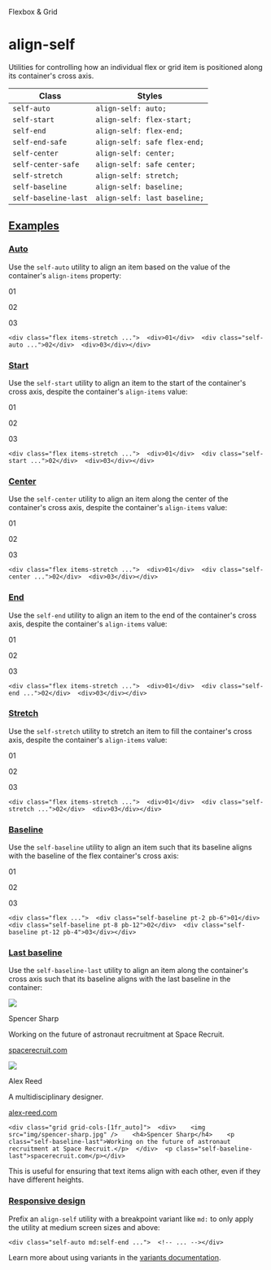 <!--$-->

<!--/$-->

Flexbox & Grid

# align-self

Utilities for controlling how an individual flex or grid item is positioned along its container's cross axis.

| Class                | Styles                       |
| -------------------- | ---------------------------- |
| `self-auto`          | `align-self: auto;`          |
| `self-start`         | `align-self: flex-start;`    |
| `self-end`           | `align-self: flex-end;`      |
| `self-end-safe`      | `align-self: safe flex-end;` |
| `self-center`        | `align-self: center;`        |
| `self-center-safe`   | `align-self: safe center;`   |
| `self-stretch`       | `align-self: stretch;`       |
| `self-baseline`      | `align-self: baseline;`      |
| `self-baseline-last` | `align-self: last baseline;` |

## [Examples](#examples)

### [Auto](#auto)

Use the `self-auto` utility to align an item based on the value of the container's `align-items` property:

01

02

03

```
<div class="flex items-stretch ...">  <div>01</div>  <div class="self-auto ...">02</div>  <div>03</div></div>
```

### [Start](#start)

Use the `self-start` utility to align an item to the start of the container's cross axis, despite the container's `align-items` value:

01

02

03

```
<div class="flex items-stretch ...">  <div>01</div>  <div class="self-start ...">02</div>  <div>03</div></div>
```

### [Center](#center)

Use the `self-center` utility to align an item along the center of the container's cross axis, despite the container's `align-items` value:

01

02

03

```
<div class="flex items-stretch ...">  <div>01</div>  <div class="self-center ...">02</div>  <div>03</div></div>
```

### [End](#end)

Use the `self-end` utility to align an item to the end of the container's cross axis, despite the container's `align-items` value:

01

02

03

```
<div class="flex items-stretch ...">  <div>01</div>  <div class="self-end ...">02</div>  <div>03</div></div>
```

### [Stretch](#stretch)

Use the `self-stretch` utility to stretch an item to fill the container's cross axis, despite the container's `align-items` value:

01

02

03

```
<div class="flex items-stretch ...">  <div>01</div>  <div class="self-stretch ...">02</div>  <div>03</div></div>
```

### [Baseline](#baseline)

Use the `self-baseline` utility to align an item such that its baseline aligns with the baseline of the flex container's cross axis:

01

02

03

```
<div class="flex ...">  <div class="self-baseline pt-2 pb-6">01</div>  <div class="self-baseline pt-8 pb-12">02</div>  <div class="self-baseline pt-12 pb-4">03</div></div>
```

### [Last baseline](#last-baseline)

Use the `self-baseline-last` utility to align an item along the container's cross axis such that its baseline aligns with the last baseline in the container:

![](https://spotlight.tailwindui.com/_next/image?url=%2F_next%2Fstatic%2Fmedia%2Favatar.51a13c67.jpg\&w=128\&q=80)

Spencer Sharp

Working on the future of astronaut recruitment at Space Recruit.

[spacerecruit.com](#)

![](https://images.unsplash.com/photo-1590895340509-793cb98788c9?q=80\&w=256\&h=256&\&auto=format\&fit=crop\&ixlib=rb-4.0.3\&ixid=M3wxMjA3fDB8MHxwaG90by1wYWdlfHx8fGVufDB8fHx8fA%3D%3D)

Alex Reed

A multidisciplinary designer.

[alex-reed.com](#)

```
<div class="grid grid-cols-[1fr_auto]">  <div>    <img src="img/spencer-sharp.jpg" />    <h4>Spencer Sharp</h4>    <p class="self-baseline-last">Working on the future of astronaut recruitment at Space Recruit.</p>  </div>  <p class="self-baseline-last">spacerecruit.com</p></div>
```

This is useful for ensuring that text items align with each other, even if they have different heights.

### [Responsive design](#responsive-design)

Prefix <!-- -->an<!-- --> `align-self` utility<!-- --> <!-- -->with a breakpoint variant like `md:` to only apply the utility at <!-- -->medium<!-- --> <!-- -->screen sizes and above:

```
<div class="self-auto md:self-end ...">  <!-- ... --></div>
```

Learn more about using variants in the [variants documentation](/docs/hover-focus-and-other-states).

<!--$-->

<!--/$-->
